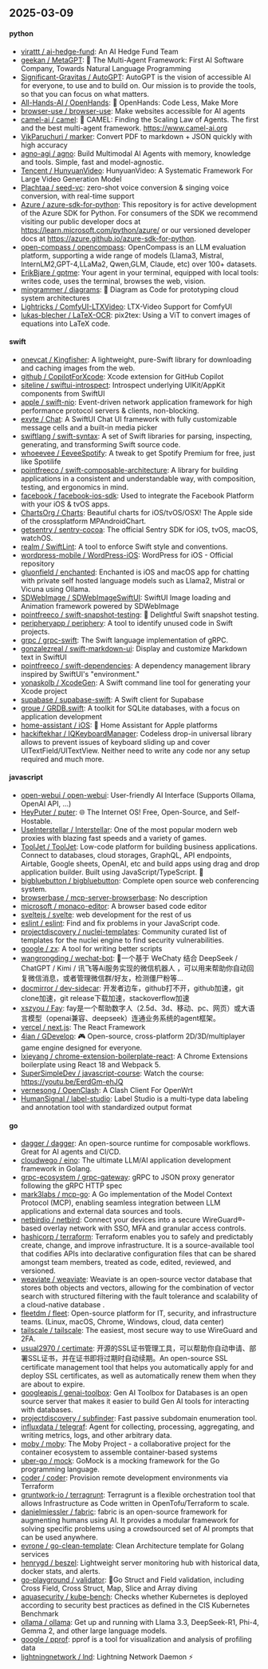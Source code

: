 ## 2025-03-09

#### python
* [virattt / ai-hedge-fund](https://github.com/virattt/ai-hedge-fund): An AI Hedge Fund Team
* [geekan / MetaGPT](https://github.com/geekan/MetaGPT): 🌟 The Multi-Agent Framework: First AI Software Company, Towards Natural Language Programming
* [Significant-Gravitas / AutoGPT](https://github.com/Significant-Gravitas/AutoGPT): AutoGPT is the vision of accessible AI for everyone, to use and to build on. Our mission is to provide the tools, so that you can focus on what matters.
* [All-Hands-AI / OpenHands](https://github.com/All-Hands-AI/OpenHands): 🙌 OpenHands: Code Less, Make More
* [browser-use / browser-use](https://github.com/browser-use/browser-use): Make websites accessible for AI agents
* [camel-ai / camel](https://github.com/camel-ai/camel): 🐫 CAMEL: Finding the Scaling Law of Agents. The first and the best multi-agent framework. https://www.camel-ai.org
* [VikParuchuri / marker](https://github.com/VikParuchuri/marker): Convert PDF to markdown + JSON quickly with high accuracy
* [agno-agi / agno](https://github.com/agno-agi/agno): Build Multimodal AI Agents with memory, knowledge and tools. Simple, fast and model-agnostic.
* [Tencent / HunyuanVideo](https://github.com/Tencent/HunyuanVideo): HunyuanVideo: A Systematic Framework For Large Video Generation Model
* [Plachtaa / seed-vc](https://github.com/Plachtaa/seed-vc): zero-shot voice conversion & singing voice conversion, with real-time support
* [Azure / azure-sdk-for-python](https://github.com/Azure/azure-sdk-for-python): This repository is for active development of the Azure SDK for Python. For consumers of the SDK we recommend visiting our public developer docs at https://learn.microsoft.com/python/azure/ or our versioned developer docs at https://azure.github.io/azure-sdk-for-python.
* [open-compass / opencompass](https://github.com/open-compass/opencompass): OpenCompass is an LLM evaluation platform, supporting a wide range of models (Llama3, Mistral, InternLM2,GPT-4,LLaMa2, Qwen,GLM, Claude, etc) over 100+ datasets.
* [ErikBjare / gptme](https://github.com/ErikBjare/gptme): Your agent in your terminal, equipped with local tools: writes code, uses the terminal, browses the web, vision.
* [mingrammer / diagrams](https://github.com/mingrammer/diagrams): 🎨 Diagram as Code for prototyping cloud system architectures
* [Lightricks / ComfyUI-LTXVideo](https://github.com/Lightricks/ComfyUI-LTXVideo): LTX-Video Support for ComfyUI
* [lukas-blecher / LaTeX-OCR](https://github.com/lukas-blecher/LaTeX-OCR): pix2tex: Using a ViT to convert images of equations into LaTeX code.

#### swift
* [onevcat / Kingfisher](https://github.com/onevcat/Kingfisher): A lightweight, pure-Swift library for downloading and caching images from the web.
* [github / CopilotForXcode](https://github.com/github/CopilotForXcode): Xcode extension for GitHub Copilot
* [siteline / swiftui-introspect](https://github.com/siteline/swiftui-introspect): Introspect underlying UIKit/AppKit components from SwiftUI
* [apple / swift-nio](https://github.com/apple/swift-nio): Event-driven network application framework for high performance protocol servers & clients, non-blocking.
* [exyte / Chat](https://github.com/exyte/Chat): A SwiftUI Chat UI framework with fully customizable message cells and a built-in media picker
* [swiftlang / swift-syntax](https://github.com/swiftlang/swift-syntax): A set of Swift libraries for parsing, inspecting, generating, and transforming Swift source code.
* [whoeevee / EeveeSpotify](https://github.com/whoeevee/EeveeSpotify): A tweak to get Spotify Premium for free, just like Spotilife
* [pointfreeco / swift-composable-architecture](https://github.com/pointfreeco/swift-composable-architecture): A library for building applications in a consistent and understandable way, with composition, testing, and ergonomics in mind.
* [facebook / facebook-ios-sdk](https://github.com/facebook/facebook-ios-sdk): Used to integrate the Facebook Platform with your iOS & tvOS apps.
* [ChartsOrg / Charts](https://github.com/ChartsOrg/Charts): Beautiful charts for iOS/tvOS/OSX! The Apple side of the crossplatform MPAndroidChart.
* [getsentry / sentry-cocoa](https://github.com/getsentry/sentry-cocoa): The official Sentry SDK for iOS, tvOS, macOS, watchOS.
* [realm / SwiftLint](https://github.com/realm/SwiftLint): A tool to enforce Swift style and conventions.
* [wordpress-mobile / WordPress-iOS](https://github.com/wordpress-mobile/WordPress-iOS): WordPress for iOS - Official repository
* [gluonfield / enchanted](https://github.com/gluonfield/enchanted): Enchanted is iOS and macOS app for chatting with private self hosted language models such as Llama2, Mistral or Vicuna using Ollama.
* [SDWebImage / SDWebImageSwiftUI](https://github.com/SDWebImage/SDWebImageSwiftUI): SwiftUI Image loading and Animation framework powered by SDWebImage
* [pointfreeco / swift-snapshot-testing](https://github.com/pointfreeco/swift-snapshot-testing): 📸 Delightful Swift snapshot testing.
* [peripheryapp / periphery](https://github.com/peripheryapp/periphery): A tool to identify unused code in Swift projects.
* [grpc / grpc-swift](https://github.com/grpc/grpc-swift): The Swift language implementation of gRPC.
* [gonzalezreal / swift-markdown-ui](https://github.com/gonzalezreal/swift-markdown-ui): Display and customize Markdown text in SwiftUI
* [pointfreeco / swift-dependencies](https://github.com/pointfreeco/swift-dependencies): A dependency management library inspired by SwiftUI's "environment."
* [yonaskolb / XcodeGen](https://github.com/yonaskolb/XcodeGen): A Swift command line tool for generating your Xcode project
* [supabase / supabase-swift](https://github.com/supabase/supabase-swift): A Swift client for Supabase
* [groue / GRDB.swift](https://github.com/groue/GRDB.swift): A toolkit for SQLite databases, with a focus on application development
* [home-assistant / iOS](https://github.com/home-assistant/iOS): 📱 Home Assistant for Apple platforms
* [hackiftekhar / IQKeyboardManager](https://github.com/hackiftekhar/IQKeyboardManager): Codeless drop-in universal library allows to prevent issues of keyboard sliding up and cover UITextField/UITextView. Neither need to write any code nor any setup required and much more.

#### javascript
* [open-webui / open-webui](https://github.com/open-webui/open-webui): User-friendly AI Interface (Supports Ollama, OpenAI API, ...)
* [HeyPuter / puter](https://github.com/HeyPuter/puter): 🌐 The Internet OS! Free, Open-Source, and Self-Hostable.
* [UseInterstellar / Interstellar](https://github.com/UseInterstellar/Interstellar): One of the most popular modern web proxies with blazing fast speeds and a variety of games.
* [ToolJet / ToolJet](https://github.com/ToolJet/ToolJet): Low-code platform for building business applications. Connect to databases, cloud storages, GraphQL, API endpoints, Airtable, Google sheets, OpenAI, etc and build apps using drag and drop application builder. Built using JavaScript/TypeScript. 🚀
* [bigbluebutton / bigbluebutton](https://github.com/bigbluebutton/bigbluebutton): Complete open source web conferencing system.
* [browserbase / mcp-server-browserbase](https://github.com/browserbase/mcp-server-browserbase): No description
* [microsoft / monaco-editor](https://github.com/microsoft/monaco-editor): A browser based code editor
* [sveltejs / svelte](https://github.com/sveltejs/svelte): web development for the rest of us
* [eslint / eslint](https://github.com/eslint/eslint): Find and fix problems in your JavaScript code.
* [projectdiscovery / nuclei-templates](https://github.com/projectdiscovery/nuclei-templates): Community curated list of templates for the nuclei engine to find security vulnerabilities.
* [google / zx](https://github.com/google/zx): A tool for writing better scripts
* [wangrongding / wechat-bot](https://github.com/wangrongding/wechat-bot): 🤖一个基于 WeChaty 结合 DeepSeek / ChatGPT / Kimi / 讯飞等Ai服务实现的微信机器人 ，可以用来帮助你自动回复微信消息，或者管理微信群/好友，检测僵尸粉等...
* [docmirror / dev-sidecar](https://github.com/docmirror/dev-sidecar): 开发者边车，github打不开，github加速，git clone加速，git release下载加速，stackoverflow加速
* [xszyou / Fay](https://github.com/xszyou/Fay): fay是一个帮助数字人（2.5d、3d、移动、pc、网页）或大语言模型（openai兼容、deepseek）连通业务系统的agent框架。
* [vercel / next.js](https://github.com/vercel/next.js): The React Framework
* [4ian / GDevelop](https://github.com/4ian/GDevelop): 🎮 Open-source, cross-platform 2D/3D/multiplayer game engine designed for everyone.
* [lxieyang / chrome-extension-boilerplate-react](https://github.com/lxieyang/chrome-extension-boilerplate-react): A Chrome Extensions boilerplate using React 18 and Webpack 5.
* [SuperSimpleDev / javascript-course](https://github.com/SuperSimpleDev/javascript-course): Watch the course: https://youtu.be/EerdGm-ehJQ
* [vernesong / OpenClash](https://github.com/vernesong/OpenClash): A Clash Client For OpenWrt
* [HumanSignal / label-studio](https://github.com/HumanSignal/label-studio): Label Studio is a multi-type data labeling and annotation tool with standardized output format

#### go
* [dagger / dagger](https://github.com/dagger/dagger): An open-source runtime for composable workflows. Great for AI agents and CI/CD.
* [cloudwego / eino](https://github.com/cloudwego/eino): The ultimate LLM/AI application development framework in Golang.
* [grpc-ecosystem / grpc-gateway](https://github.com/grpc-ecosystem/grpc-gateway): gRPC to JSON proxy generator following the gRPC HTTP spec
* [mark3labs / mcp-go](https://github.com/mark3labs/mcp-go): A Go implementation of the Model Context Protocol (MCP), enabling seamless integration between LLM applications and external data sources and tools.
* [netbirdio / netbird](https://github.com/netbirdio/netbird): Connect your devices into a secure WireGuard®-based overlay network with SSO, MFA and granular access controls.
* [hashicorp / terraform](https://github.com/hashicorp/terraform): Terraform enables you to safely and predictably create, change, and improve infrastructure. It is a source-available tool that codifies APIs into declarative configuration files that can be shared amongst team members, treated as code, edited, reviewed, and versioned.
* [weaviate / weaviate](https://github.com/weaviate/weaviate): Weaviate is an open-source vector database that stores both objects and vectors, allowing for the combination of vector search with structured filtering with the fault tolerance and scalability of a cloud-native database .
* [fleetdm / fleet](https://github.com/fleetdm/fleet): Open-source platform for IT, security, and infrastructure teams. (Linux, macOS, Chrome, Windows, cloud, data center)
* [tailscale / tailscale](https://github.com/tailscale/tailscale): The easiest, most secure way to use WireGuard and 2FA.
* [usual2970 / certimate](https://github.com/usual2970/certimate): 开源的SSL证书管理工具，可以帮助你自动申请、部署SSL证书，并在证书即将过期时自动续期。An open-source SSL certificate management tool that helps you automatically apply for and deploy SSL certificates, as well as automatically renew them when they are about to expire.
* [googleapis / genai-toolbox](https://github.com/googleapis/genai-toolbox): Gen AI Toolbox for Databases is an open source server that makes it easier to build Gen AI tools for interacting with databases.
* [projectdiscovery / subfinder](https://github.com/projectdiscovery/subfinder): Fast passive subdomain enumeration tool.
* [influxdata / telegraf](https://github.com/influxdata/telegraf): Agent for collecting, processing, aggregating, and writing metrics, logs, and other arbitrary data.
* [moby / moby](https://github.com/moby/moby): The Moby Project - a collaborative project for the container ecosystem to assemble container-based systems
* [uber-go / mock](https://github.com/uber-go/mock): GoMock is a mocking framework for the Go programming language.
* [coder / coder](https://github.com/coder/coder): Provision remote development environments via Terraform
* [gruntwork-io / terragrunt](https://github.com/gruntwork-io/terragrunt): Terragrunt is a flexible orchestration tool that allows Infrastructure as Code written in OpenTofu/Terraform to scale.
* [danielmiessler / fabric](https://github.com/danielmiessler/fabric): fabric is an open-source framework for augmenting humans using AI. It provides a modular framework for solving specific problems using a crowdsourced set of AI prompts that can be used anywhere.
* [evrone / go-clean-template](https://github.com/evrone/go-clean-template): Clean Architecture template for Golang services
* [henrygd / beszel](https://github.com/henrygd/beszel): Lightweight server monitoring hub with historical data, docker stats, and alerts.
* [go-playground / validator](https://github.com/go-playground/validator): 💯Go Struct and Field validation, including Cross Field, Cross Struct, Map, Slice and Array diving
* [aquasecurity / kube-bench](https://github.com/aquasecurity/kube-bench): Checks whether Kubernetes is deployed according to security best practices as defined in the CIS Kubernetes Benchmark
* [ollama / ollama](https://github.com/ollama/ollama): Get up and running with Llama 3.3, DeepSeek-R1, Phi-4, Gemma 2, and other large language models.
* [google / pprof](https://github.com/google/pprof): pprof is a tool for visualization and analysis of profiling data
* [lightningnetwork / lnd](https://github.com/lightningnetwork/lnd): Lightning Network Daemon ⚡️
